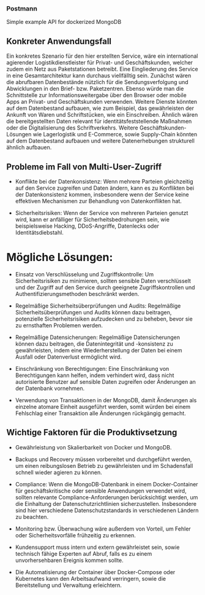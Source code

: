 ### Postmann
Simple example API for dockerized MongoDB

## Konkreter Anwendungsfall
Ein konkretes Szenario für den hier erstellten Service, wäre ein international agierender Logistikdienstleister für Privat- und Geschäftskunden, welcher zudem ein Netz aus Paketstationen betreibt. Eine Eingliederung des Service in eine Gesamtarchitektur kann durchaus viellfälltig sein. Zunächst wären die abrufbaren Datenbestände nützlich für die Sendungsverfolgung und Abwicklungen in den Brief- bzw. Paketzentren. Ebenso würde man die Schnittstelle zur Informationsweitergabe über den Browser oder mobile Apps an Privat- und Geschäftskunden verwenden. Weitere Dienste könnten auf dem Datenbestand aufbauen, wie zum Beispiel, das gewährleisten der Ankunft von Waren und Schriftstücken, wie ein Einschreiben. Ähnlich wären die bereitgestellten Daten relevant für identitätsfeststellende Maßnahmen oder die Digitalisierung des Schriftverkehrs. Weitere Geschäftskunden-Lösungen wie Lagerlogistik und E-Commerce, sowie Supply-Chain könnten auf dem Datenbestand aufbauen und weitere Datenerhebungen strukturell ähnlich aufbauen.

## Probleme im Fall von Multi-User-Zugriff

- Konflikte bei der Datenkonsistenz: Wenn mehrere Parteien gleichzeitig auf den Service zugreifen und Daten ändern, kann es zu Konflikten bei der Datenkonsistenz kommen, insbesondere wenn der Service keine effektiven Mechanismen zur Behandlung von Datenkonflikten hat.

- Sicherheitsrisiken: Wenn der Service von mehreren Parteien genutzt wird, kann er anfälliger für Sicherheitsbedrohungen sein, wie beispielsweise Hacking, DDoS-Angriffe, Datenlecks oder Identitätsdiebstahl.

# Mögliche Lösungen:

- Einsatz von Verschlüsselung und Zugriffskontrolle: Um Sicherheitsrisiken zu minimieren, sollten sensible Daten verschlüsselt und der Zugriff auf den Service durch geeignete Zugriffskontrollen und Authentifizierungsmethoden beschränkt werden.

- Regelmäßige Sicherheitsüberprüfungen und Audits: Regelmäßige Sicherheitsüberprüfungen und Audits können dazu beitragen, potenzielle Sicherheitsrisiken aufzudecken und zu beheben, bevor sie zu ernsthaften Problemen werden.

- Regelmäßige Datensicherungen: Regelmäßige Datensicherungen können dazu beitragen, die Datenintegrität und -konsistenz zu gewährleisten, indem eine Wiederherstellung der Daten bei einem Ausfall oder Datenverlust ermöglicht wird.

- Einschränkung von Berechtigungen: Eine Einschränkung von Berechtigungen kann helfen, indem verhindert wird, dass nicht autorisierte Benutzer auf sensible Daten zugreifen oder Änderungen an der Datenbank vornehmen.

- Verwendung von Transaktionen in der MongoDB, damit Änderungen als einzelne atomare Einheit ausgeführt werden, somit würden bei einem Fehlschlag einer Transaktion alle Änderungen rückgängig gemacht.

## Wichtige Faktoren für die Produktivsetzung

- Gewährleistung von Skalierbarkeit von Docker und MongoDB.

- Backups und Recovery müssen vorbereitet und durchgeführt werden, um einen reibungslosen Betrieb zu gewährleisten und im Schadensfall schnell wieder agieren zu können.

- Compliance: Wenn die MongoDB-Datenbank in einem Docker-Container für geschäftskritische oder sensible Anwendungen verwendet wird, sollten relevante Compliance-Anforderungen berücksichtigt werden, um die Einhaltung der Datenschutzrichtlinien sicherzustellen. Insbesondere sind hier verschiedene Datenschutzstandards in verschiedenen Ländern zu beachten.

- Monitoring bzw. Überwachung wäre außerdem von Vorteil, um Fehler oder Sicherheitsvorfälle frühzeitig zu erkennen.

- Kundensupport muss intern und extern gewährleistet sein, sowie technisch fähige Experten auf Abruf, falls es zu einem unvorhersehbaren Ereignis kommen sollte.

- Die Automatisierung der Container über Docker-Compose oder Kubernetes kann den Arbeitsaufwand verringern, sowie die Bereitstellung und Verwaltung erleichtern. 
